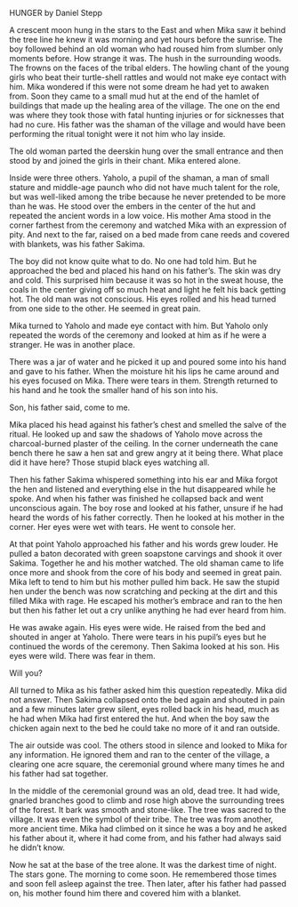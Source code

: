 HUNGER by Daniel Stepp


A crescent moon hung in the stars to the East and when Mika saw it behind the tree line he knew it was morning and yet hours before the sunrise. The boy followed behind an old woman who had roused him from slumber only moments before. How strange it was. The hush in the surrounding woods. The frowns on the faces of the tribal elders. The howling chant of the young girls who beat their turtle-shell rattles and would not make eye contact with him. Mika wondered if this were not some dream he had yet to awaken from. Soon they came to a small mud hut at the end of the hamlet of buildings that made up the healing area of the village. The one on the end was where they took those with fatal hunting injuries or for sicknesses that had no cure. His father was the shaman of the village and would have been performing the ritual tonight were it not him who lay inside.

The old woman parted the deerskin hung over the small entrance and then stood by and joined the girls in their chant. Mika entered alone.

Inside were three others. Yaholo, a pupil of the shaman, a man of small stature and middle-age paunch who did not have much talent for the role, but was well-liked among the tribe because he never pretended to be more than he was. He stood over the embers in the center of the hut and repeated the ancient words in a low voice. His mother Ama stood in the corner farthest from the ceremony and watched Mika with an expression of pity. And next to the far, raised on a bed made from cane reeds and covered with blankets, was his father Sakima.

The boy did not know quite what to do. No one had told him. But he approached the bed and placed his hand on his father’s. The skin was dry and cold. This surprised him because it was so hot in the sweat house, the coals in the center giving off so much heat and light he felt his back getting hot. The old man was not conscious. His eyes rolled and his head turned from one side to the other. He seemed in great pain.

Mika turned to Yaholo and made eye contact with him. But Yaholo only repeated the words of the ceremony and looked at him as if he were a stranger. He was in another place.

There was a jar of water and he picked it up and poured some into his hand and gave to his father. When the moisture hit his lips he came around and his eyes focused on Mika. There were tears in them. Strength returned to his hand and he took the smaller hand of his son into his.

Son, his father said, come to me.

Mika placed his head against his father’s chest and smelled the salve of the ritual. He looked up and saw the shadows of Yaholo move across the charcoal-burned plaster of the ceiling. In the corner underneath the cane bench there he saw a hen sat and grew angry at it being there. What place did it have here? Those stupid black eyes watching all.

Then his father Sakima whispered something into his ear and Mika forgot the hen and listened and everything else in the hut disappeared while he spoke. And when his father was finished he collapsed back and went unconscious again. The boy rose and looked at his father, unsure if he had heard the words of his father correctly. Then he looked at his mother in the corner. Her eyes were wet with tears. He went to console her.

At that point Yaholo approached his father and his words grew louder. He pulled a baton decorated with green soapstone carvings and shook it over Sakima. Together he and his mother watched. The old shaman came to life once more and shook from the core of his body and seemed in great pain. Mika left to tend to him but his mother pulled him back. He saw the stupid hen under the bench was now scratching and pecking at the dirt and this filled Mika with rage. He escaped his mother’s embrace and ran to the hen but then his father let out a cry unlike anything he had ever heard from him.

He was awake again. His eyes were wide. He raised from the bed and shouted in anger at Yaholo. There were tears in his pupil’s eyes but he continued the words of the ceremony. Then Sakima looked at his son. His eyes were wild. There was fear in them.

Will you?

All turned to Mika as his father asked him this question repeatedly. Mika did not answer. Then Sakima collapsed onto the bed again and shouted in pain and a few minutes later grew silent, eyes rolled back in his head, much as he had when Mika had first entered the hut. And when the boy saw the chicken again next to the bed he could take no more of it and ran outside.

The air outside was cool. The others stood in silence and looked to Mika for any information. He ignored them and ran to the center of the village, a clearing one acre square, the ceremonial ground where many times he and his father had sat together. 

In the middle of the ceremonial ground was an old, dead tree. It had wide, gnarled branches good to climb and rose high above the surrounding trees of the forest. It bark was smooth and stone-like. The tree was sacred to the village. It was even the symbol of their tribe. The tree was from another, more ancient time. Mika had climbed on it since he was a boy and he asked his father about it, where it had come from, and his father had always said he didn’t know.

Now he sat at the base of the tree alone. It was the darkest time of night. The stars gone. The morning to come soon. He remembered those times and soon fell asleep against the tree. Then later, after his father had passed on, his mother found him there and covered him with a blanket.